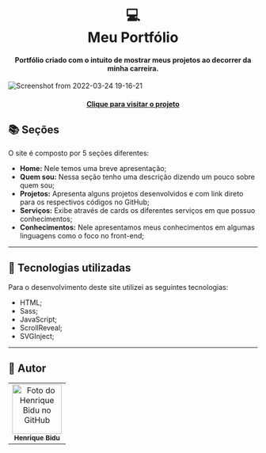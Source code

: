 <h1 align="center">
  💻<br>Meu Portfólio
</h1>

<h4 align="center">
  Portfólio criado com o intuito de mostrar meus projetos ao decorrer da minha carreira.
</h4>

![Screenshot from 2022-03-24 19-16-21](https://user-images.githubusercontent.com/95511751/160019293-0625cb38-69a7-4766-a60c-5b66d779e20d.png)


<h4 align="center"><a href="https://hbidu.github.io/portfolio/">Clique para visitar o projeto</a></h4>

## 📚 Seções
O site é composto por 5 seções diferentes:

- **Home:** Nele temos uma breve apresentação;
- **Quem sou:** Nessa seção tenho uma descrição dizendo um pouco sobre quem sou;
- **Projetos:** Apresenta alguns projetos desenvolvidos e com link direto para os respectivos códigos no GitHub;
- **Serviços:** Exibe através de cards os diferentes serviços em que possuo conhecimentos;
- **Conhecimentos:** Nele apresentamos meus conhecimentos em algumas linguagens como o foco no front-end;

---

## 💼 Tecnologias utilizadas
Para o desenvolvimento deste site utilizei as seguintes tecnologias:

- HTML;
- Sass;
- JavaScript;
- ScrollReveal;
- SVGInject;

---

## 🚀 Autor<br>
<table>
  <tr>
    <td align="center">
      <a href="https://github.com/hbidu">
        <img src="https://avatars.githubusercontent.com/u/95511751?v=4" width="100px;" alt="Foto do Henrique Bidu no GitHub"/><br>
        <sub>
          <b>Henrique Bidu</b>
        </sub>
      </a>
    </td>
  </tr>
</table>
